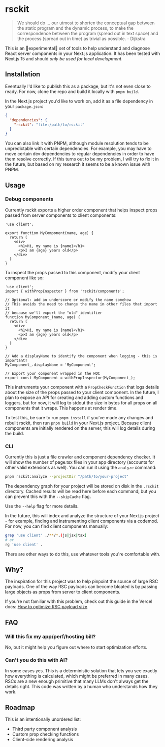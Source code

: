 # rsckit

> We should do ... our utmost to shorten the conceptual gap between the static program and the dynamic process, to make the correspondence between the program (spread out in text space) and the process (spread out in time) as trivial as possible. - Dijkstra

This is an 🧪experimental🧪 set of tools to help understand and diagnose React server components in your Next.js application. It has been tested with Next.js 15 and should *only be used for local development*.

## Installation

Eventually I'd like to publish this as a package, but it's not even close to ready. For now, clone the repo and build it locally with `pnpm build`.

In the Next.js project you'd like to work on, add it as a file dependency in your `package.json`:

```json
{
  "dependencies": {
    "rsckit": "file:/path/to/rsckit"
  }
}
```

You can also link it with PNPM, although module resolution tends to be unpredictable with certain dependencies. For example, you may have to move certain dev dependencies to regular dependencies in order to have them resolve correctly. If this turns out to be my problem, I will try to fix it in the future, but based on my research it seems to be a known issue with PNPM.

## Usage

### Debug components

Currently rsckit exports a higher order component that helps inspect props passed from server components to client components:

```tsx
'use client';

export function MyComponent(name, age) {
  return (
    <div>
      <h1>Hi, my name is {name}</h1>
      <p>I am {age} years old</p>
    </div>
  )
}
```

To inspect the props passed to this component, modify your client component like so:

```tsx
'use client';
import { withPropInspector } from 'rsckit/components';

// Optional: add an underscore or modify the name somehow
// This avoids the need to change the name in other files that import it
// because we'll export the "old" identifier
function MyComponent_(name, age) {
  return (
    <div>
      <h1>Hi, my name is {name}</h1>
      <p>I am {age} years old</p>
    </div>
  )
}

// Add a displayName to identify the component when logging - this is important!
MyComponent_.displayName = 'MyComponent';

// Export your component wrapped in the HOC
export const MyComponent = withPropInspector(MyComponent_);
```

This instruments your component with a `PropCheckFunction` that logs details about the size of the props passed to your client component. In the future, I plan to expose an API for creating and adding custom functions and loggers, but for now, it will log to stdout the size in bytes for all props on all components that it wraps. This happens at render time.

To test this, be sure to run `pnpm install` if you've made any changes and rebuilt rsckit, then run `pnpm build` in your Next.js project. Because client components are initially rendered on the server, this will log details during the build.

### CLI

Currently this is just a file crawler and component dependency checker. It will show the number of page.tsx files in your app directory (accounts for other valid extensions as well). You can run it using the `analyze` command:

```sh
pnpm rsckit:analyze --projectDir "/path/to/your-project" 
```

The dependency graph for your project will be stored on disk in the `.rsckit` directory. Cached results will be read here before each command, but you can prevent this with the `--skipCache` flag.

Use the `--help` flag for more details.

In the future, this will index and analyze the structure of your Next.js project - for example, finding and instrumenting client components via a codemod. For now, you can find client components manually:

```sh
grep 'use client' ./**/*.(js|jsx|tsx)
# or
rg 'use client' .
```

There are other ways to do this, use whatever tools you're comfortable with.

## Why?

The inspiration for this project was to help pinpoint the source of large RSC payloads. One of the way RSC payloads can become bloated is by passing large objects as props from server to client components.

If you're not familiar with this problem, check out this guide in the Vercel docs: [How to optimize RSC payload size](https://vercel.com/guides/how-to-optimize-rsc-payload-size).

## FAQ

### Will this fix my app/perf/hosting bill?

No, but it might help you figure out where to start optimization efforts.

### Can't you do this with AI?

In some cases yes. This is a deterministic solution that lets you see exactly how everything is calculated, which might be preferred in many cases. RSCs are a new enough primitive that many LLMs don't always get the details right. This code was written by a human who understands how they work.

## Roadmap

This is an intentionally unordered list:

- Third party component analysis
- Custom prop checking functions
- Client-side rendering analysis
